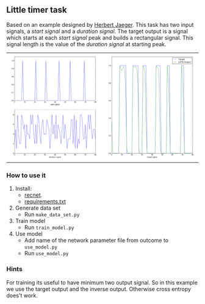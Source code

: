 
## Little timer task

Based on an example designed by [Herbert Jaeger](http://www.pdx.edu/sites/www.pdx.edu.sysc/files/Jaeger_TrainingRNNsTutorial.2005.pdf).
This task has two input signals, a *start signal* and a *duration signal*. The target output is a signal which starts at
each *start signal* peak and builds a rectangular signal. This signal length is the value of the *duration signal* at starting peak.

<table>
  <tr>
    <td><img src="little_timer_task.png" ></td>
  </tr>
</table>


### How to use it

1. Install:
    - [recnet](https://github.com/joergfranke/recnet/blob/master/README.md).
    - [requirements.txt](https://github.com/joergfranke/recnet/tree/master/examples/little_timer_task/requirements.txt)
1. Generate data set
    - Run `make_data_set.py`
2. Train model
    - Run `train_model.py`
3. Use model
    - Add name of the network parameter file from outcome to `use_model.py`
    - Run `use_model.py`


### Hints

For training its useful to have minimum two output signal. So in this example we use the target output and the inverse
output. Otherwise cross entropy does't work.

